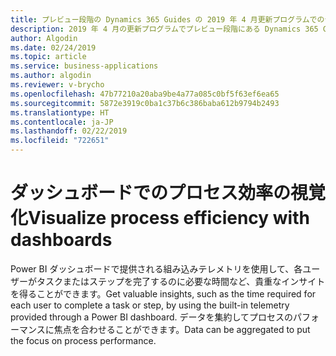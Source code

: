 ```yaml
---
title: プレビュー段階の Dynamics 365 Guides の 2019 年 4 月更新プログラムでのテレメトリ機能
description: 2019 年 4 月の更新プログラムでプレビュー段階にある Dynamics 365 Guides のテレメトリ機能は、プロセスの効率向上に役立つインサイトを提供します。
author: Algodin
ms.date: 02/24/2019
ms.topic: article
ms.service: business-applications
ms.author: algodin
ms.reviewer: v-brycho
ms.openlocfilehash: 47b77210a20aba9be4a77a085c0bf5f63ef6ea65
ms.sourcegitcommit: 5872e3919c0ba1c37b6c386baba612b9794b2493
ms.translationtype: HT
ms.contentlocale: ja-JP
ms.lasthandoff: 02/22/2019
ms.locfileid: "722651"
---
```

# <a name="visualize-process-efficiency-with-dashboards"></a><span data-ttu-id="2db51-103">ダッシュボードでのプロセス効率の視覚化</span><span class="sxs-lookup"><span data-stu-id="2db51-103">Visualize process efficiency with dashboards</span></span>

<span data-ttu-id="2db51-104">Power BI ダッシュボードで提供される組み込みテレメトリを使用して、各ユーザーがタスクまたはステップを完了するのに必要な時間など、貴重なインサイトを得ることができます。</span><span class="sxs-lookup"><span data-stu-id="2db51-104">Get valuable insights, such as the time required for each user to complete a  task or step, by using the built-in telemetry provided through a Power BI dashboard.</span></span> <span data-ttu-id="2db51-105">データを集約してプロセスのパフォーマンスに焦点を合わせることができます。</span><span class="sxs-lookup"><span data-stu-id="2db51-105">Data can be aggregated to put the focus on process performance.</span></span>

